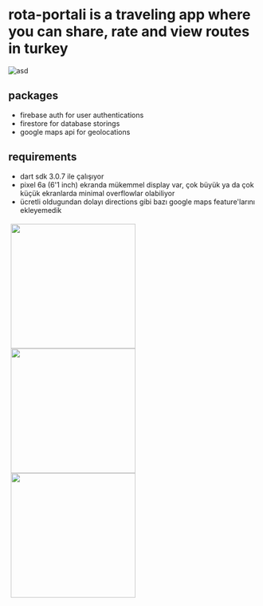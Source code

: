 # rota-portali is a traveling app where you can share, rate and view routes in turkey

![asd](https://github.com/bugrahankaramollaoglu/rota_portali/blob/main/graphics/feature.png)

## packages

* firebase auth for user authentications
* firestore for database storings
* google maps api for geolocations

## requirements

* dart sdk 3.0.7 ile çalışıyor
* pixel 6a (6'1 inch) ekranda mükemmel display var, çok büyük ya da çok küçük ekranlarda minimal overflowlar olabiliyor
* ücretli oldugundan dolayı directions gibi bazı google maps feature'larını ekleyemedik


<div style="display: flex;">
  <div style="flex: 50%; padding: 5px;">
    <img src="https://github.com/bugrahankaramollaoglu/rota_portali/blob/main/graphics/1.png" width="250" />
    <img src="https://github.com/bugrahankaramollaoglu/rota_portali/blob/main/graphics/2.png" width="250" />
    <img src="https://github.com/bugrahankaramollaoglu/rota_portali/blob/main/graphics/3.png" width="250" />
</div>
